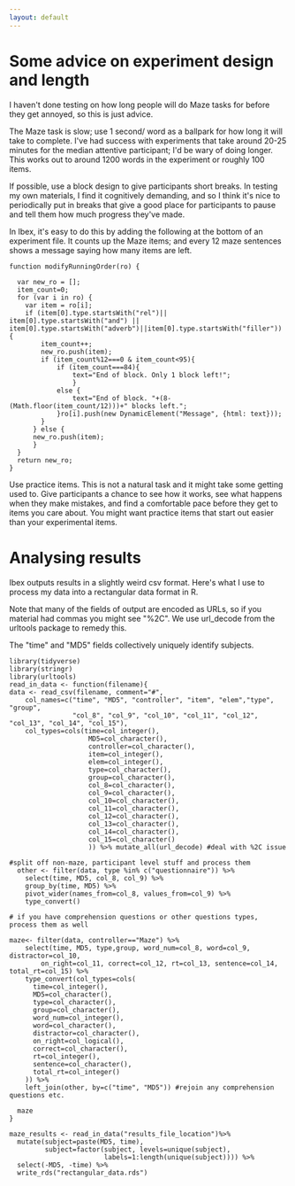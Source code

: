 ```yaml
---
layout: default
---
```


# Some advice on experiment design and length

I haven't done testing on how long people will do Maze tasks for before they get annoyed, so this is just advice.

The Maze task is slow; use 1 second/ word as a ballpark for how long it will take to complete. I've had success with experiments that take around 20-25 minutes for the median attentive participant; I'd be wary of doing longer. This works out to around 1200 words in the experiment or roughly 100 items. 

If possible, use a block design to give participants short breaks. In testing my own materials, I find it cognitively demanding, and so I think it's nice to periodically put in breaks that give a good place for participants to pause and tell them how much progress they've made. 

In Ibex, it's easy to do this by adding the following at the bottom of an experiment file. It counts up the Maze items; and every 12 maze sentences shows a message saying how many items are left. 

```
function modifyRunningOrder(ro) {

  var new_ro = [];
  item_count=0;
  for (var i in ro) {
    var item = ro[i];
    if (item[0].type.startsWith("rel")|| item[0].type.startsWith("and") || item[0].type.startsWith("adverb")||item[0].type.startsWith("filler")) {
        item_count++;
        new_ro.push(item);
        if (item_count%12===0 & item_count<95){
            if (item_count===84){
                text="End of block. Only 1 block left!";
                }
            else {
                text="End of block. "+(8-(Math.floor(item_count/12)))+" blocks left.";
            }ro[i].push(new DynamicElement("Message", {html: text}));
        }
      } else {
      new_ro.push(item);
      }
  }
  return new_ro;
}
```

Use practice items. This is not a natural task and it might take some getting used to. Give participants a chance to see how it works, see what happens when they make mistakes, and find a comfortable pace before they get to items you care about. You might want practice items that start out easier than your experimental items. 

# Analysing results

Ibex outputs results in a slightly weird csv format. Here's what I use to process my data into a rectangular data format in R. 

Note that many of the fields of output are encoded as URLs, so if you material had commas you might see "%2C". We use url_decode from the urltools package to remedy this. 

The "time" and "MD5" fields collectively uniquely identify subjects. 
```
library(tidyverse)
library(stringr)
library(urltools)
read_in_data <- function(filename){
data <- read_csv(filename, comment="#", 
    col_names=c("time", "MD5", "controller", "item", "elem","type", "group", 
                "col_8", "col_9", "col_10", "col_11", "col_12", "col_13", "col_14", "col_15"), 
    col_types=cols(time=col_integer(),
                    MD5=col_character(),
                    controller=col_character(),
                    item=col_integer(),
                    elem=col_integer(),
                    type=col_character(),
                    group=col_character(),
                    col_8=col_character(),
                    col_9=col_character(),
                    col_10=col_character(),
                    col_11=col_character(),
                    col_12=col_character(),
                    col_13=col_character(),
                    col_14=col_character(),
                    col_15=col_character()
                    )) %>% mutate_all(url_decode) #deal with %2C issue
                                                      
#split off non-maze, participant level stuff and process them
  other <- filter(data, type %in% c("questionnaire")) %>% 
    select(time, MD5, col_8, col_9) %>% 
    group_by(time, MD5) %>%
    pivot_wider(names_from=col_8, values_from=col_9) %>% 
    type_convert()
    
# if you have comprehension questions or other questions types, process them as well

maze<- filter(data, controller=="Maze") %>% 
    select(time, MD5, type,group, word_num=col_8, word=col_9, distractor=col_10,
        on_right=col_11, correct=col_12, rt=col_13, sentence=col_14, total_rt=col_15) %>% 
    type_convert(col_types=cols(
      time=col_integer(),
      MD5=col_character(),
      type=col_character(),
      group=col_character(),
      word_num=col_integer(),
      word=col_character(),
      distractor=col_character(),
      on_right=col_logical(),
      correct=col_character(),
      rt=col_integer(),
      sentence=col_character(),
      total_rt=col_integer()
    )) %>% 
    left_join(other, by=c("time", "MD5")) #rejoin any comprehension questions etc. 
    
  maze
}

maze_results <- read_in_data("results_file_location")%>% 
  mutate(subject=paste(MD5, time),
         subject=factor(subject, levels=unique(subject), 
                        labels=1:length(unique(subject)))) %>% 
  select(-MD5, -time) %>% 
  write_rds("rectangular_data.rds")

```
